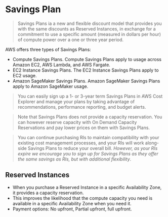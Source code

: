 # Savings Plan

 > Savings Plans ia a new and flexible discount model that provides you with the same discounts as Reserved Instances, in exchange for a commitment to use a specific amount (measured in dollars per hour) of compute power over a one or three year period.

AWS offers three types of Savings Plans:

- Compute Savings Plans. Compute Savings Plans apply to usage across Amazon EC2, AWS Lambda, and AWS Fargate.
- EC2 Instance Savings Plans. The EC2 Instance Savings Plans apply to EC2 usage.
- Amazon SageMaker Savings Plans. Amazon SageMaker Savings Plans apply to Amazon SageMaker usage.

> You can easily sign up a 1- or 3-year term Savings Plans in AWS Cost Explorer and manage your plans by taking advantage of recommendations, performance reporting, and budget alerts.

> Note that Savings Plans does not provide a capacity reservation. You can however reserve capacity with On Demand Capacity Reservations and pay lower prices on them with Savings Plans.

> You can continue purchasing RIs to maintain compatibility with your existing cost management processes, and your RIs will work along-side Savings Plans to reduce your overall bill. _However, as your RIs expire we encourage you to sign up for Savings Plans as they offer the same savings as RIs, but with additional flexibility_.

## Reserved Instances

- When you purchase a Reserved Instance in a specific Availability Zone, it provides a capacity reservation. 
- This improves the likelihood that the compute capacity you need is available in a specific Availability Zone when you need it. 
- Payment options: No upfront, Partial upfront, full upfront.
